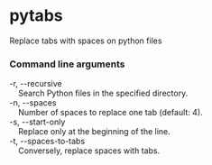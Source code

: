 # pytabs
Replace tabs with spaces on python files

### Command line arguments
-r, --recursive  
&nbsp;&nbsp;&nbsp;&nbsp;Search Python files in the specified directory.  
-n, --spaces  
&nbsp;&nbsp;&nbsp;&nbsp;Number of spaces to replace one tab (default: 4).  
-s, --start-only  
&nbsp;&nbsp;&nbsp;&nbsp;Replace only at the beginning of the line.  
-t, --spaces-to-tabs  
&nbsp;&nbsp;&nbsp;&nbsp;Conversely, replace spaces with tabs.  
	